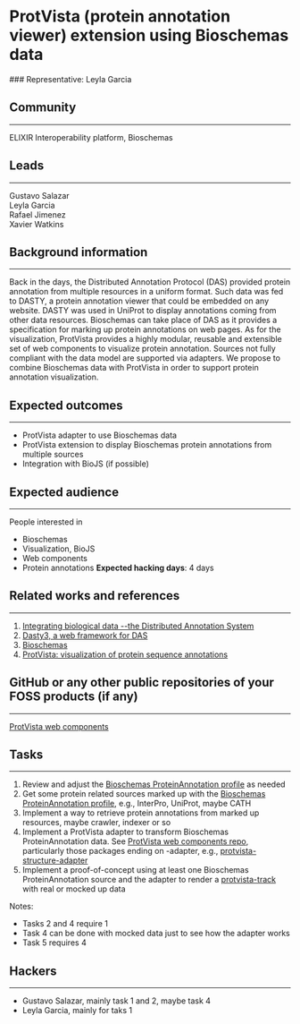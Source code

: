 # ProtVista (protein annotation viewer) extension using Bioschemas data

### Representative: Leyla Garcia

## Community
---

ELIXIR Interoperability platform, Bioschemas

## Leads
---
Gustavo Salazar  
Leyla Garcia  
Rafael Jimenez  
Xavier Watkins  

## Background information
---
Back in the days, the Distributed Annotation Protocol (DAS) provided protein annotation from multiple resources in a uniform format. Such data was fed to DASTY, a protein annotation viewer that could be embedded on any website. DASTY was used in UniProt to display annotations coming from other data resources. Bioschemas can take place of DAS as it provides a specification for marking up protein annotations on web pages. As for the visualization, ProtVista provides a highly modular, reusable and extensible set of web components to visualize protein annotation. Sources not fully compliant with the data model are supported via adapters. We propose to combine Bioschemas data with ProtVista in order to support protein annotation visualization.

## Expected outcomes
---

* ProtVista adapter to use Bioschemas data
* ProtVista extension to display Bioschemas protein annotations from multiple sources
* Integration with BioJS (if possible)


## Expected audience
---

People interested in
* Bioschemas
* Visualization, BioJS
* Web components
* Protein annotations
**Expected hacking days**: 4 days

## Related works and references
---

1. [Integrating biological data --the Distributed Annotation System](https://www.ncbi.nlm.nih.gov/pubmed/18673527)
2. [Dasty3, a web framework for DAS](https://www.ncbi.nlm.nih.gov/pmc/articles/PMC3167052/) 
3. [Bioschemas](https://www.bioschemas.org) 
4.  [ProtVista: visualization of protein sequence annotations](https://www.ncbi.nlm.nih.gov/pubmed/28334231)

## GitHub or any other public repositories of your FOSS products (if any)
---

[ProtVista web components](https://github.com/ebi-webcomponents)

## Tasks
---
1. Review and adjust the [Bioschemas ProteinAnnotation profile](http://bioschemas.org/specifications/ProteinAnnotation/) as needed
2. Get some protein related sources marked up with the [Bioschemas ProteinAnnotation profile](http://bioschemas.org/specifications/ProteinAnnotation/), e.g., InterPro, UniProt, maybe CATH
3. Implement a way to retrieve protein annotations from marked up resources, maybe crawler, indexer or so
4. Implement a ProtVista adapter to transform Bioschemas ProteinAnnotation data. See [ProtVista web components repo](https://github.com/ebi-webcomponents/nightingale), particularly those packages ending on -adapter, e.g., [protvista-structure-adapter](https://github.com/ebi-webcomponents/nightingale/tree/master/packages/protvista-structure-adapter)
5. Implement a proof-of-concept using at least one Bioschemas ProteinAnnotation source and the adapter to render a [protvista-track](https://github.com/ebi-webcomponents/nightingale/tree/master/packages/protvista-track) with real or mocked up data

Notes:
* Tasks 2 and 4 require 1
* Task 4 can be done with mocked data just to see how the adapter works
* Task 5 requires 4

## Hackers
---
* Gustavo Salazar, mainly task 1 and 2, maybe task 4  
* Leyla Garcia, mainly for taks 1  
